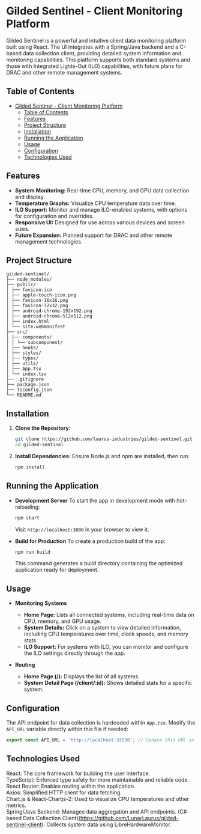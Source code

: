 # Gilded Sentinel - Client Monitoring Platform

Gilded Sentinel is a powerful and intuitive client data monitoring platform built using React. The UI integrates with a Spring/Java backend and a C-based data collection client, providing detailed system information and monitoring capabilities. This platform supports both standard systems and those with Integrated Lights-Out (ILO) capabilities, with future plans for DRAC and other remote management systems.

## Table of Contents
- [Gilded Sentinel - Client Monitoring Platform](#gilded-sentinel---client-monitoring-platform)
  - [Table of Contents](#table-of-contents)
  - [Features](#features)
  - [Project Structure](#project-structure)
  - [Installation](#installation)
  - [Running the Application](#running-the-application)
  - [Usage](#usage)
  - [Configuration](#configuration)
  - [Technologies Used](#technologies-used)

## Features
- **System Monitoring:** Real-time CPU, memory, and GPU data collection and display.
- **Temperature Graphs:** Visualize CPU temperature data over time.
- **ILO Support:** Monitor and manage ILO-enabled systems, with options for configuration and overrides.
- **Responsive UI:** Designed for use across various devices and screen sizes.
- **Future Expansion:** Planned support for DRAC and other remote management technologies.

## Project Structure
```
gilded-sentinel/
├── node_modules/
├── public/
│ ├── favicon.ico
│ ├── apple-touch-icon.png
│ ├── favicon-16x16.png
│ ├── favicon-32x32.png
│ ├── android-chrome-192x192.png
│ ├── android-chrome-512x512.png
│ ├── index.html
│ └── site.webmanifest
├── src/
│ ├── components/
│ │ └── subcomponent/
│ ├── hooks/
│ ├── styles/
│ ├── types/
│ ├── utils/
│ ├── App.tsx
│ └── index.tsx
├── .gitignore
├── package.json
├── tsconfig.json
└── README.md
```

## Installation
1. **Clone the Repository:**
    ```bash
    git clone https://github.com/laurus-industries/gilded-sentinel.git
    cd gilded-sentinel
    ```

2. **Install Dependencies:**
    Ensure Node.js and npm are installed, then run:
    ```bash
    npm install
    ```

## Running the Application
- **Development Server**
    To start the app in development mode with hot-reloading:
    ```bash
    npm start
    ```
    Visit `http://localhost:3000` in your browser to view it.

- **Build for Production**
    To create a production build of the app:
    ```bash
    npm run build
    ```
    This command generates a build directory containing the optimized application ready for deployment.

## Usage
- **Monitoring Systems**
    - **Home Page:** Lists all connected systems, including real-time data on CPU, memory, and GPU usage.
    - **System Details:** Click on a system to view detailed information, including CPU temperatures over time, clock speeds, and memory stats.
    - **ILO Support:** For systems with ILO, you can monitor and configure the ILO settings directly through the app.

- **Routing**
    - **Home Page (/):** Displays the list of all systems.
    - **System Detail Page (/client/:id):** Shows detailed stats for a specific system.

## Configuration
The API endpoint for data collection is hardcoded within `App.tsx`. Modify the `API_URL` variable directly within this file if needed:
```typescript
export const API_URL = 'http://localhost:32550'; // Update this URL as necessary
```

## Technologies Used
React: The core framework for building the user interface.  
TypeScript: Enforced type safety for more maintainable and reliable code.  
React Router: Enables routing within the application.  
Axios: Simplified HTTP client for data fetching.  
Chart.js & React-Chartjs-2: Used to visualize CPU temperatures and other metrics.  
Spring/Java Backend: Manages data aggregation and API endpoints.  (C#-based Data Collection Client)(https://github.com/LunarLaurus/gilded-sentinel-client): Collects system data using LibreHardwareMonitor.
